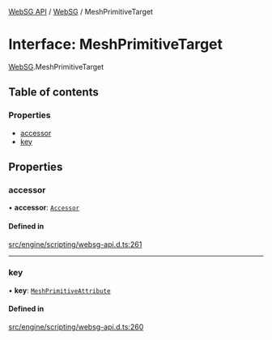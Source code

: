 [WebSG API](../README.md) / [WebSG](../modules/WebSG.md) / MeshPrimitiveTarget

# Interface: MeshPrimitiveTarget

[WebSG](../modules/WebSG.md).MeshPrimitiveTarget

## Table of contents

### Properties

- [accessor](WebSG.MeshPrimitiveTarget.md#accessor)
- [key](WebSG.MeshPrimitiveTarget.md#key)

## Properties

### accessor

• **accessor**: [`Accessor`](../classes/WebSG.Accessor.md)

#### Defined in

[src/engine/scripting/websg-api.d.ts:261](https://github.com/thirdroom/thirdroom/blob/c8b57e0e/src/engine/scripting/websg-api.d.ts#L261)

___

### key

• **key**: [`MeshPrimitiveAttribute`](../enums/WebSG.MeshPrimitiveAttribute.md)

#### Defined in

[src/engine/scripting/websg-api.d.ts:260](https://github.com/thirdroom/thirdroom/blob/c8b57e0e/src/engine/scripting/websg-api.d.ts#L260)
